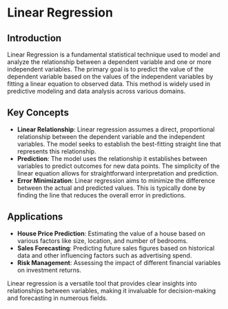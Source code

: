 # Linear Regression

## Introduction
Linear Regression is a fundamental statistical technique used to model and analyze the relationship between a dependent variable and one or more independent variables. The primary goal is to predict the value of the dependent variable based on the values of the independent variables by fitting a linear equation to observed data. This method is widely used in predictive modeling and data analysis across various domains.

## Key Concepts
- **Linear Relationship**: Linear regression assumes a direct, proportional relationship between the dependent variable and the independent variables. The model seeks to establish the best-fitting straight line that represents this relationship.
- **Prediction**: The model uses the relationship it establishes between variables to predict outcomes for new data points. The simplicity of the linear equation allows for straightforward interpretation and prediction.
- **Error Minimization**: Linear regression aims to minimize the difference between the actual and predicted values. This is typically done by finding the line that reduces the overall error in predictions.

## Applications
- **House Price Prediction**: Estimating the value of a house based on various factors like size, location, and number of bedrooms.
- **Sales Forecasting**: Predicting future sales figures based on historical data and other influencing factors such as advertising spend.
- **Risk Management**: Assessing the impact of different financial variables on investment returns.

Linear regression is a versatile tool that provides clear insights into relationships between variables, making it invaluable for decision-making and forecasting in numerous fields.

